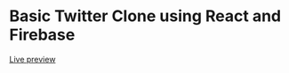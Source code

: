 # Basic Twitter Clone using React and Firebase

[Live preview](https://twitter-clone-f247f.web.app/)
